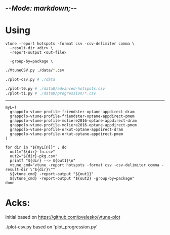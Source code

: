 -*-Mode: markdown;-*-
-----------------------------------------------------------------------------


Using
=============================================================================

```
vtune -report hotspots -format csv -csv-delimiter comma \
  -result-dir <dir> \
  -report-output <out-file>

  -group-by=package \
```


```sh
./VtuneCSV.py ./data/*.csv

./plot-csv.py # ./data

./plot-t0.py # ./data0/advanced-hotspots.csv
./plot-t1.py # ./data0/progression/*.csv
```

-----------------------------------------------------------------------------

```
myL=(
  grappolo-vtune-profile-friendster-optane-appdirect-dram
  grappolo-vtune-profile-friendster-optane-appdirect-pmem
  grappolo-vtune-profile-moliere2016-optane-appdirect-dram
  grappolo-vtune-profile-moliere2016-optane-appdirect-pmem
  grappolo-vtune-profile-orkut-optane-appdirect-dram
  grappolo-vtune-profile-orkut-optane-appdirect-pmem
)

for dir in "${myL[@]}" ; do
  out1="${dir}-fn.csv"
  out2="${dir}-pkg.csv"
  printf "${dir} --> ${out1}\n"
  vtune_cmd="vtune -report hotspots -format csv -csv-delimiter comma -result-dir \"${dir}\""
  ${vtune_cmd} -report-output "${out1}"
  ${vtune_cmd} -report-output "${out2} -group-by=package"
done
```


Acks:
=============================================================================

Initial based on https://github.com/pvelesko/vtune-plot

./plot-csv.py based on 'plot_progression.py'
